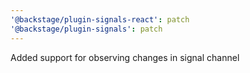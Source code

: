 ```yaml
---
'@backstage/plugin-signals-react': patch
'@backstage/plugin-signals': patch
---
```


Added support for observing changes in signal channel
